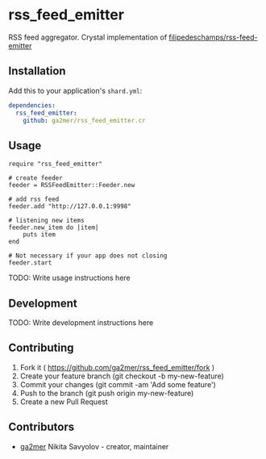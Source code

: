 # rss_feed_emitter

RSS feed aggregator. Crystal implementation of [filipedeschamps/rss-feed-emitter](https://github.com/filipedeschamps/rss-feed-emitter)

## Installation

Add this to your application's `shard.yml`:

```yaml
dependencies:
  rss_feed_emitter:
    github: ga2mer/rss_feed_emitter.cr
```

## Usage

```crystal
require "rss_feed_emitter"

# create feeder
feeder = RSSFeedEmitter::Feeder.new

# add rss feed
feeder.add "http://127.0.0.1:9998"

# listening new items
feeder.new_item do |item|
    puts item
end

# Not necessary if your app does not closing
feeder.start
```

TODO: Write usage instructions here

## Development

TODO: Write development instructions here

## Contributing

1. Fork it ( https://github.com/ga2mer/rss_feed_emitter/fork )
2. Create your feature branch (git checkout -b my-new-feature)
3. Commit your changes (git commit -am 'Add some feature')
4. Push to the branch (git push origin my-new-feature)
5. Create a new Pull Request

## Contributors

- [ga2mer](https://github.com/ga2mer) Nikita Savyolov - creator, maintainer
